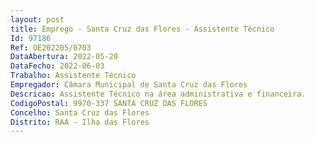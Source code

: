 ```yaml
--- 
layout: post
title: Emprego - Santa Cruz das Flores - Assistente Técnico
Id: 97186
Ref: OE202205/0703
DataAbertura: 2022-05-20
DataFecho: 2022-06-03
Trabalho: Assistente Técnico
Empregador: Câmara Municipal de Santa Cruz das Flores
Descricao: Assistente Técnico na área administrativa e financeira.
CodigoPostal: 9970-337 SANTA CRUZ DAS FLORES
Concelho: Santa Cruz das Flores
Distrito: RAA - Ilha das Flores
--- 
```

